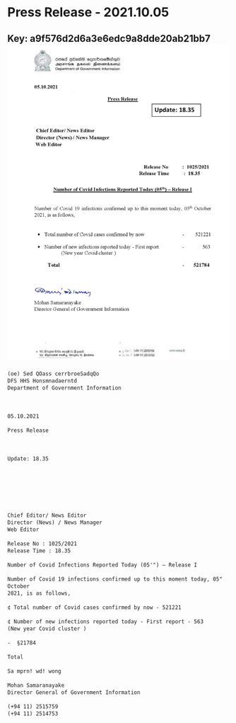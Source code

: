 # Press Release  - 2021.10.05 
Key: a9f576d2d6a3e6edc9a8dde20ab21bb7 
![img](img/a9f576d2d6a3e6edc9a8dde20ab21bb7.jpg)
---
```
(oe) Sed QOass cerrbroeSadqQo
DFS HHS Honsmnadaerntd
Department of Government Information

 

05.10.2021

Press Release

 

Update: 18.35

 

 

 

Chief Editor/ News Editor
Director (News) / News Manager
Web Editor

Release No : 1025/2021
Release Time : 18.35

Number of Covid Infections Reported Today (05'") — Release I

Number of Covid 19 infections confirmed up to this moment today, 05" October
2021, is as follows,

¢ Total number of Covid cases confirmed by now - 521221

¢ Number of new infections reported today - First report - 563
(New year Covid cluster )

-  §21784

Total

Sa mprn! wd! wong

Mohan Samaranayake
Director General of Government Information

(+94 11) 2515759
(+94 11) 2514753

 

```
